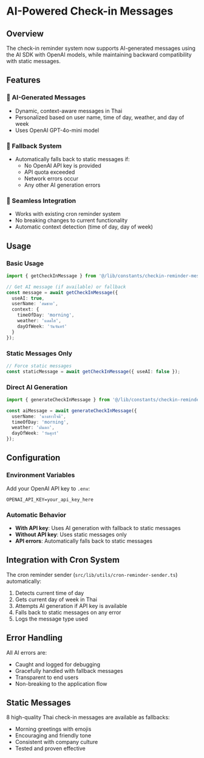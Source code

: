 # AI-Powered Check-in Messages

## Overview
The check-in reminder system now supports AI-generated messages using the AI SDK with OpenAI models, while maintaining backward compatibility with static messages.

## Features

### 🤖 AI-Generated Messages
- Dynamic, context-aware messages in Thai
- Personalized based on user name, time of day, weather, and day of week
- Uses OpenAI GPT-4o-mini model

### 🔄 Fallback System
- Automatically falls back to static messages if:
  - No OpenAI API key is provided
  - API quota exceeded
  - Network errors occur
  - Any other AI generation errors

### 📱 Seamless Integration
- Works with existing cron reminder system
- No breaking changes to current functionality
- Automatic context detection (time of day, day of week)

## Usage

### Basic Usage
```typescript
import { getCheckInMessage } from '@/lib/constants/checkin-reminder-messages';

// Get AI message (if available) or fallback
const message = await getCheckInMessage({
  useAI: true,
  userName: 'สมชาย',
  context: {
    timeOfDay: 'morning',
    weather: 'แดดใส',
    dayOfWeek: 'วันจันทร์'
  }
});
```

### Static Messages Only
```typescript
// Force static messages
const staticMessage = await getCheckInMessage({ useAI: false });
```

### Direct AI Generation
```typescript
import { generateCheckInMessage } from '@/lib/constants/checkin-reminder-messages';

const aiMessage = await generateCheckInMessage({
  userName: 'นางสาวใจดี',
  timeOfDay: 'morning',
  weather: 'ฝนตก',
  dayOfWeek: 'วันศุกร์'
});
```

## Configuration

### Environment Variables
Add your OpenAI API key to `.env`:
```
OPENAI_API_KEY=your_api_key_here
```

### Automatic Behavior
- **With API key**: Uses AI generation with fallback to static messages
- **Without API key**: Uses static messages only
- **API errors**: Automatically falls back to static messages

## Integration with Cron System

The cron reminder sender (`src/lib/utils/cron-reminder-sender.ts`) automatically:
1. Detects current time of day
2. Gets current day of week in Thai
3. Attempts AI generation if API key is available
4. Falls back to static messages on any error
5. Logs the message type used

## Error Handling

All AI errors are:
- Caught and logged for debugging
- Gracefully handled with fallback messages
- Transparent to end users
- Non-breaking to the application flow

## Static Messages

8 high-quality Thai check-in messages are available as fallbacks:
- Morning greetings with emojis
- Encouraging and friendly tone
- Consistent with company culture
- Tested and proven effective